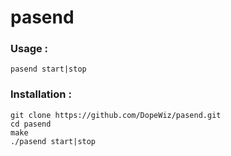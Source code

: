 # pasend

### Usage :

`pasend start|stop`

### Installation :

```
git clone https://github.com/DopeWiz/pasend.git
cd pasend
make
./pasend start|stop
```
